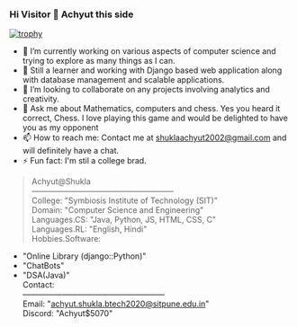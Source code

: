 ### Hi Visitor 👋 Achyut this side

<!--
**Achyut-0705/Achyut-0705** is a ✨ _special_ ✨ repository because its `README.md` (this file) appears on your GitHub profile.

Here are some ideas to get you started: -->

[![trophy](https://github-profile-trophy.vercel.app/?username=Achyut-0705&theme=onedark)](https://github.com/ryo-ma/github-profile-trophy)

- 🔭 I’m currently working on various aspects of computer science and trying to explore as many things as I can.
- 🌱 Still a learner and working with Django based web application along with database management and scalable applications.
- 👯 I’m looking to collaborate on any projects involving analytics and creativity.
- 💬 Ask me about Mathematics, computers and chess. Yes you heard it correct, Chess. I love playing this game and would be delighted to have you as my opponent
- 📫 How to reach me: Contact me at shuklaachyut2002@gmail.com and will definitely have a chat.
- ⚡ Fun fact: I'm stil a college brad.


> Achyut@Shukla<br/>
> ——————————————————<br/>
College: "Symbiosis Institute of Technology (SIT)"<br/>
Domain: "Computer Science and Engineering"<br/>
Languages.CS: "Java, Python, JS, HTML, CSS, C"<br/>
Languages.RL: "English, Hindi"<br/>
Hobbies.Software:<br/>
- "Online Library (django::Python)"<br/>
- "ChatBots"<br/>
- "DSA(Java)"<br/>
Contact: <br/>
——————————————————<br/>
Email: "achyut.shukla.btech2020@sitpune.edu.in"<br/>
Discord: "Achyut$5070"<br/>


